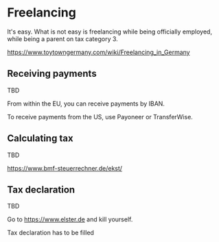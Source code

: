 # Freelancing

It's easy. What is not easy is freelancing while being officially employed,
while being a parent on tax category 3.

<https://www.toytowngermany.com/wiki/Freelancing_in_Germany>

## Receiving payments

TBD

From within the EU, you can receive payments by IBAN.

To receive payments from the US, use Payoneer or TransferWise.

## Calculating tax

TBD

<https://www.bmf-steuerrechner.de/ekst/>

## Tax declaration

TBD

Go to <https://www.elster.de> and kill yourself.

Tax declaration has to be filled 

## 
